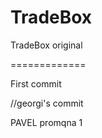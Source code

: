 TradeBox
========

TradeBox original

=============

First commit

//georgi's commit

PAVEL promqna 1